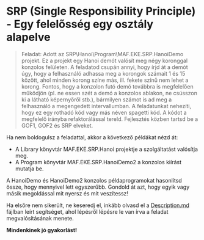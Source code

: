 # SRP (Single Responsibility Principle) - Egy felelősség egy osztály alapelve

> Feladat: Adott az SRP\Hanoi\Program\MAF.EKE.SRP.HanoiDemo projekt. Ez a projekt egy Hanoi demót valósít meg négy koronggal konzolos felületen. A feladatod csupán annyi, hogy írjd át a demót úgy, hogy a felhasználó adhassa meg a korongok számait 1 és 15 között, ahol minden korong színe más, ill. fekete színű nem lehet a korong. Fontos, hogy a konzolon futó demó továbbra is megfelelően működjön (pl. ne essen szét a demó a konzolos ablakon, ne csússzon ki a látható képernyőről stb.), bármilyen számot is ad meg a felhasználó a megengedett intervallumban. A feladatunkat nehezíti, hogy ez egy rothadó kód vagy más néven spagetti kód. A kódot a megfelelő irányba refaktorálással tereld. Fejlesztés közben tartsd be a GOF1, GOF2 és SRP elveket.

Ha nem boldogulsz a feladattal, akkor a következő példákat nézd át:

- A Library könyvtár MAF.EKE.SRP.Hanoi projektje a szolgáltatást valósítja meg.
- A Program könyvtár MAF.EKE.SRP.HanoiDemo2 a konzolos kiírást mutatja be.

A HanoiDemo és HanoiDemo2 konzolos példaprogramokat hasonlítsd össze, hogy mennyivel lett egyszerűbb. Gondold át azt, hogy egyik vagy másik megoldással mit nyersz és mit veszítessz!

Ha elsőre nem sikerült, ne keseredj el, inkább olvasd el a [Description.md](Description.md) fájlban leírt segítséget, ahol lépésről lépésre le van írva a feladat megvalósításának menete.

**Mindenkinek jó gyakorlást!**
